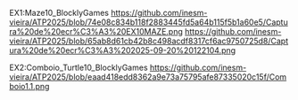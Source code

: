 EX1:Maze10_BlocklyGames
https://github.com/inesm-vieira/ATP2025/blob/74e08c834b118f2883445fd5a64b115f5b1a60e5/Captura%20de%20ecr%C3%A3%20EX10MAZE.png
https://github.com/inesm-vieira/ATP2025/blob/65ab8d61cb42b8c498acdf8317cf6ac9750725d8/Captura%20de%20ecr%C3%A3%202025-09-20%20122104.png

EX2:Comboio_Turtle10_BlocklyGames
https://github.com/inesm-vieira/ATP2025/blob/eaad418edd8362a9e73a75795afe87335020c15f/Comboio1.1.png
